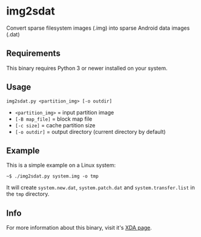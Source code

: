 # img2sdat
Convert sparse filesystem images (.img) into sparse Android data images (.dat)

## Requirements
This binary requires Python 3 or newer installed on your system.

## Usage
```
img2sdat.py <partition_img> [-o outdir]
```
- `<partition_img>` = input partition image
- `[-B map_file]` = block map file
- `[-c size]` = cache partition size
- `[-o outdir]` = output directory (current directory by default)

## Example
This is a simple example on a Linux system:
```
~$ ./img2sdat.py system.img -o tmp
```
It will create `system.new.dat`, `system.patch.dat` and `system.transfer.list` in the `tmp` directory.

## Info
For more information about this binary, visit it's [XDA page](http://forum.xda-developers.com/android/software-hacking/how-to-conver-lollipop-dat-files-to-t2978952).
